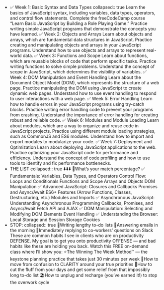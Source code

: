 - ✅ Week 1: Basic Syntax and Data Types
  collapsed:: true
  Learn the basics of JavaScript syntax, including variables, data types, operators, and control flow statements.
  Complete the freeCodeCamp course “Learn Basic JavaScript by Building a Role Playing Game.”
  Practice writing simple JavaScript programs that demonstrate the concepts you have learned.
  ✅ Week 2: Objects and Arrays
  Learn about objects and arrays, which are fundamental data structures in JavaScript.
  Practice creating and manipulating objects and arrays in your JavaScript programs.
  Understand how to use objects and arrays to represent real-world data.
  ✅ Week 3: Functions and Scope
  Learn about functions, which are reusable blocks of code that perform specific tasks.
  Practice writing functions to solve simple problems.
  Understand the concept of scope in JavaScript, which determines the visibility of variables.
  ✅ Week 4: DOM Manipulation and Event Handling
  Learn about the Document Object Model (DOM), which represents the structure of a web page.
  Practice manipulating the DOM using JavaScript to create dynamic web pages.
  Understand how to use event handling to respond to user interactions with a web page.
  ✅ Week 5: Error Handling
  Learn how to handle errors in your JavaScript programs using try-catch blocks.
  Practice writing error handling code to prevent your programs from crashing.
  Understand the importance of error handling for creating robust and reliable code.
  ✅ Week 6: Modules and Module Loading
  Learn about modules, which are a way to organize and reuse code in JavaScript projects.
  Practice using different module loading strategies, such as CommonJS and ES6 modules.
  Understand how to import and export modules to modularize your code.
  ✅ Week 7: Deployment and Optimization
  Learn about deploying JavaScript applications to the web.
  Practice optimizing your JavaScript code for performance and efficiency.
  Understand the concept of code profiling and how to use tools to identify and fix performance bottlenecks.
- THE LIST
  collapsed:: true
  ⬇️⬇️⬇️
  📌What’s your match percentage?
  ✅ Fundamentals:
  Variables, Data Types, and Operators
  Control Flow: Loops and Conditionals
  Functions and Scope
  Arrays and Objects
  DOM Manipulation
  ✅ Advanced JavaScript:
  Closures and Callbacks
  Promises and Async/Await
  ES6+ Features (Arrow Functions, Classes, Destructuring, etc.)
  Modules and Imports
  ✅ Asynchronous JavaScript:
  Understanding Asynchronous Programming
  Callbacks, Promises, and Async/Await
  Fetch API and AJAX
  ✅ DOM Manipulation:
  Selecting and Modifying DOM Elements
  Event Handling
  ✅ Understanding the Browser:
  Local Storage and Session Storage
  Cookies
- STOP: 
  collapsed:: true
  🛑Writing lengthy to-do lists
  🛑Answering emails in the morning 
  🛑Immediately replying to co-workers' questions on Slack 
  These are common habits I see in clients who are on productivity DEFENSE. My goal is to get you onto productivity OFFENSE — and bad habits like these are holding you back. 
  Watch this FREE on-demand class where I’ll show you: 
  ⭐️The Winning The Week Method™️ — the keystone planning practice that takes just 30 minutes per week
  💪How to move from confusion to CLARITY around your true priorities
  📝How to cut the fluff from your days and get some relief from that impossibly long to-do list
  🏖How to unplug and recharge (you’ve earned it!) to stop the overwork cycle